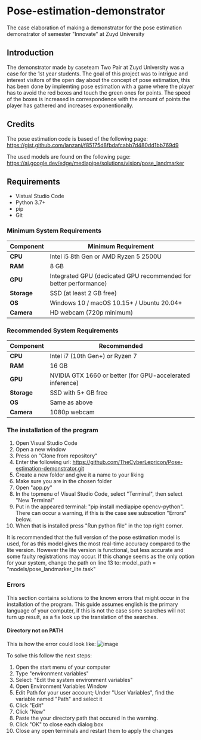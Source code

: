 # Pose-estimation-demonstrator
The case elaboration of making a demonstrator for the pose estimation demonstrator of semester "Innovate" at Zuyd University


## Introduction
The demonstrator made by caseteam Two Pair at Zuyd University was a case for the 1st year students.
The goal of this project was to intrigue and interest visitors of the open day about the concept of pose estimation, this has been done by implemting pose estimation with a game where the player has to avoid the red boxes and touch the green ones for points.
The speed of the boxes is increased in correspondence with the amount of points the player has gathered and increases exponentionally.

## Credits
The pose estimation code is based of the following page:
https://gist.github.com/lanzani/f85175d8fbdafcabb7d480dd1bb769d9

The used models are found on the following page:
https://ai.google.dev/edge/mediapipe/solutions/vision/pose_landmarker

## Requirements

- Vistual Studio Code
- Python 3.7+
- pip
- Git

### Minimum System Requirements

| Component | Minimum Requirement |
|-----------|---------------------|
| **CPU**   | Intel i5 8th Gen or AMD Ryzen 5 2500U |
| **RAM**   | 8 GB                |
| **GPU**   | Integrated GPU (dedicated GPU recommended for better performance) |
| **Storage** | SSD (at least 2 GB free) |
| **OS**    | Windows 10 / macOS 10.15+ / Ubuntu 20.04+ |
| **Camera** | HD webcam (720p minimum) |

### Recommended System Requirements

| Component | Recommended |
|-----------|-------------|
| **CPU**   | Intel i7 (10th Gen+) or Ryzen 7 |
| **RAM**   | 16 GB                |
| **GPU**   | NVIDIA GTX 1660 or better (for GPU-accelerated inference) |
| **Storage** | SSD with 5+ GB free |
| **OS**    | Same as above |
| **Camera** | 1080p webcam |

### The installation of the program

1. Open Visual Studio Code
2. Open a new window
3. Press on "Clone from repository"
4. Enter the following url: https://github.com/TheCyberLepricon/Pose-estimation-demonstrator.git
5. Create a new folder and give it a name to your liking
6. Make sure you are in the chosen folder
7. Open "app.py"
8. In the topmenu of Visual Studio Code, select "Terminal", then select "New Terminal"
9. Put in the appeared terminal: "pip install mediapipe opencv-python". There can occur a warning, if this is the case see subscetion "Errors" below.
10. When that is installed press "Run python file" in the top right corner.

It is recommended that the full version of the pose estimation model is used, for as this model gives the most real-time accuracy compared to the lite version. However the lite version is functional, but less accurate and some faulty registrations may occur.
If this change seems as the only option for your system, change the path on line 13 to: model_path = "models/pose_landmarker_lite.task"

### Errors
This section contains solutions to the known errors that might occur in the installation of the program. This guide assumes english is the primary language of your computer, if this is not the case some searches will not turn up result, as a fix look up the translation of the searches.
#### Directory not on PATH
This is how the error could look like:
![image](https://github.com/user-attachments/assets/fc027836-a46f-46ec-816b-20662fd2c424)

To solve this follow the next steps:
1. Open the start menu of your computer
2. Type "environment variables"
3. Select: "Edit the system environment variables"
4. Open Environment Variables Window
5. Edit Path for your user account; Under "User Variables", find the variable named "Path" and select it
6. Click "Edit"
7. Click "New"
8. Paste the your directory path that occured in the warning.
9. Click "OK" to close each dialog box
10. Close any open terminals and restart them to apply the changes


